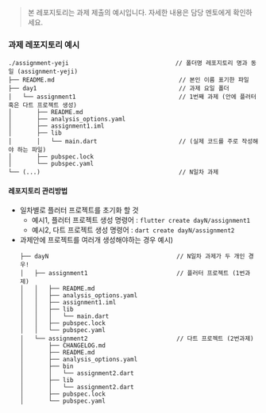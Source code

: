 > 본 레포지토리는 과제 제출의 예시입니다.
자세한 내용은 담당 멘토에게 확인하세요.

### 과제 레포지토리 예시

```
./assignment-yeji                              // 폴더명 레포지토리 명과 동일 (assignment-yeji)
├── README.md                                   // 본인 이름 표기한 파일
├── day1                                        // 과제 요일 폴더
│   └── assignment1                             // 1번째 과제 (안에 플러터 혹은 다트 프로젝트 생성)
│       ├── README.md
│       ├── analysis_options.yaml
│       ├── assignment1.iml
│       ├── lib
│       │   └── main.dart                       // (실제 코드를 주로 작성해야 하는 파일)
│       ├── pubspec.lock
│       └── pubspec.yaml
└── (...)                                       // N일차 과제
```

#### 레포지토리 관리방법
- 일차별로 플러터 프로젝트를 초기화 할 것
    - 예시1, 플러터 프로젝트 생성 명령어 : `flutter create dayN/assignment1`
    - 예시2, 다트 프로젝트 생성 명령어 : `dart create dayN/assignment2`
- 과제안에 프로젝트를 여러개 생성해야하는 경우
    예시)
    ```
    ├── dayN                                    // N일차 과제가 두 개인 경우!
    │   ├── assignment1                         // 플러터 프로젝트 (1번과제)
    │   │   ├── README.md
    │   │   ├── analysis_options.yaml
    │   │   ├── assignment1.iml
    │   │   ├── lib
    │   │   │   └── main.dart
    │   │   ├── pubspec.lock
    │   │   └── pubspec.yaml
    │   └── assignment2                         // 다트 프로젝트 (2번과제)
    │       ├── CHANGELOG.md
    │       ├── README.md
    │       ├── analysis_options.yaml
    │       ├── bin
    │       │   └── assignment2.dart
    │       ├── lib
    │       │   └── assignment2.dart
    │       ├── pubspec.lock
    │       └── pubspec.yaml
    ```
